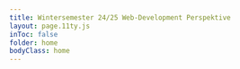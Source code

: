 ```yaml
---
title: Wintersemester 24/25 Web-Development Perspektive
layout: page.11ty.js
inToc: false
folder: home
bodyClass: home
---
```

